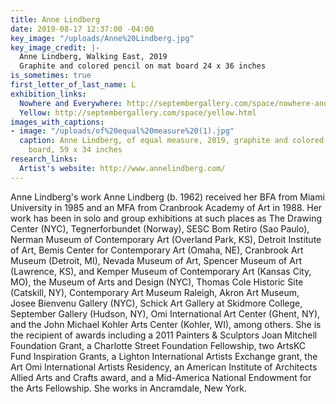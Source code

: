 ```yaml
---
title: Anne Lindberg
date: 2019-08-17 12:37:00 -04:00
key_image: "/uploads/Anne%20Lindberg.jpg"
key_image_credit: |-
  Anne Lindberg, Walking East, 2019
  Graphite and colored pencil on mat board 24 x 36 inches
is_sometimes: true
first_letter_of_last_name: L
exhibition_links:
  Nowhere and Everywhere: http://septembergallery.com/space/nowhere-and-everywhere.html
  Yellow: http://septembergallery.com/space/yellow.html
images_with_captions:
- image: "/uploads/of%20equal%20measure%20(1).jpg"
  caption: Anne Lindberg, of equal measure, 2019, graphite and colored pencil on mat
    board, 59 x 34 inches
research_links:
  Artist's website: http://www.annelindberg.com/
---
```


Anne Lindberg's work Anne Lindberg (b. 1962) received her BFA from Miami University in 1985 and an MFA from Cranbrook Academy of Art in 1988. Her work has been in solo and group exhibitions at such places as The Drawing Center (NYC), Tegnerforbundet (Norway), SESC Bom Retiro (Sao Paulo), Nerman Museum of Contemporary Art (Overland Park, KS), Detroit Institute of Art, Bemis Center for Contemporary Art (Omaha, NE), Cranbrook Art Museum (Detroit, MI), Nevada Museum of Art, Spencer Museum of Art (Lawrence, KS), and Kemper Museum of Contemporary Art (Kansas City, MO), the Museum of Arts and Design (NYC), Thomas Cole Historic Site (Catskill, NY), Contemporary Art Museum Raleigh, Akron Art Museum, Josee Bienvenu Gallery (NYC), Schick Art Gallery at Skidmore College, September Gallery (Hudson, NY), Omi International Art Center (Ghent, NY), and the John Michael Kohler Arts Center (Kohler, WI), among others. She is the recipient of awards including a 2011 Painters & Sculptors Joan Mitchell Foundation Grant, a Charlotte Street Foundation Fellowship, two ArtsKC Fund Inspiration Grants, a Lighton International Artists Exchange grant, the Art Omi International Artists Residency, an American Institute of Architects Allied Arts and Crafts award, and a Mid-America National Endowment for the Arts Fellowship. She works in Ancramdale, New York.